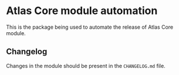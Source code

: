 # Atlas Core module automation

This is the package being used to automate the release of Atlas Core module.

## Changelog

Changes in the module should be present in the `CHANGELOG.md` file.
